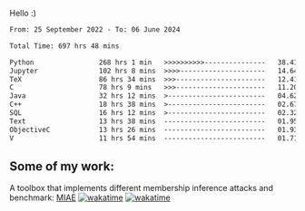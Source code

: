 Hello :)


<!--START_SECTION:waka-->

```txt
From: 25 September 2022 - To: 06 June 2024

Total Time: 697 hrs 48 mins

Python                268 hrs 1 min   >>>>>>>>>>---------------   38.41 %
Jupyter               102 hrs 8 mins  >>>>---------------------   14.64 %
TeX                   86 hrs 34 mins  >>>----------------------   12.41 %
C                     78 hrs 9 mins   >>>----------------------   11.20 %
Java                  32 hrs 12 mins  >------------------------   04.62 %
C++                   18 hrs 38 mins  >------------------------   02.67 %
SQL                   16 hrs 12 mins  >------------------------   02.32 %
Text                  13 hrs 38 mins  -------------------------   01.95 %
ObjectiveC            13 hrs 26 mins  -------------------------   01.93 %
V                     11 hrs 54 mins  -------------------------   01.71 %
```

<!--END_SECTION:waka-->

## Some of my work: 

A toolbox that implements different membership inference attacks and benchmark: [MIAE](https://github.com/RPI-DSPlab) [![wakatime](https://wakatime.com/badge/user/18ac89f5-baf8-49e6-a5ee-d9272435ce3a/project/3e6541fd-578f-4d9d-9080-f2a42b2d10e1.svg)](https://wakatime.com/badge/user/18ac89f5-baf8-49e6-a5ee-d9272435ce3a/project/3e6541fd-578f-4d9d-9080-f2a42b2d10e1) [![wakatime](https://wakatime.com/badge/user/18ac89f5-baf8-49e6-a5ee-d9272435ce3a/project/5d5826e9-c6d6-4d86-8b00-0d1608c5f167.svg)](https://wakatime.com/badge/user/18ac89f5-baf8-49e6-a5ee-d9272435ce3a/project/5d5826e9-c6d6-4d86-8b00-0d1608c5f167)
